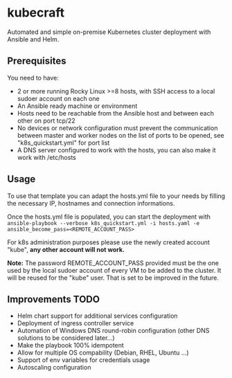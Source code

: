 # kubecraft
Automated and simple on-premise Kubernetes cluster deployment with Ansible and Helm.

## Prerequisites

You need to have:

- 2 or more running Rocky Linux >=8 hosts, with SSH access to a local sudoer account on each one
- An Ansible ready machine or environment
- Hosts need to be reachable from the Ansible host and between each other on port tcp/22
- No devices or network configuration must prevent the communication between master and worker nodes on the list of ports to be opened, see "k8s_quickstart.yml" for port list
- A DNS server configured to work with the hosts, you can also make it work with /etc/hosts

## Usage

To use that template you can adapt the hosts.yml file to your needs by filling the necessary IP, hostnames and connection informations.

Once the hosts.yml file is populated, you can start the deployment with ```ansible-playbook --verbose k8s_quickstart.yml -i hosts.yaml -e ansible_become_pass=<REMOTE_ACCOUNT_PASS>```

For k8s administration purposes please use the newly created account "kube", **any other account will not work.**

**Note:** The password REMOTE_ACCOUNT_PASS provided must be the one used by the local sudoer account of every VM to be added to the cluster. It will be reused for the "kube" user. That is set to be improved in the future.

## Improvements TODO

- Helm chart support for additional services configuration
- Deployment of ingress controller service
- Automation of Windows DNS round-robin configuration (other DNS solutions to be considered later...)
- Make the playbook 100% idempotent
- Allow for multiple OS compability (Debian, RHEL, Ubuntu ...)
- Support of env variables for credentials usage
- Autoscaling configuration

